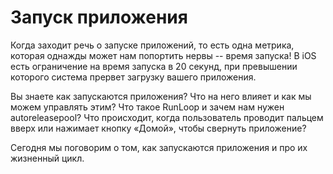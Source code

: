 # Запуск приложения

Когда заходит речь о запуске приложений, то есть одна метрика, которая однажды может нам попортить нервы -- время запуска! В iOS есть ограничение на время запуска в 20 секунд, при превышении которого система прервет загрузку вашего приложения. 

Вы знаете как запускаются приложения? Что на него влияет и как мы можем управлять этим? Что такое  RunLoop и зачем нам нужен autoreleasepool? Что происходит, когда пользователь проводит пальцем вверх или нажимает кнопку «Домой», чтобы свернуть приложение?

Сегодня мы поговорим о том, как запускаются приложения и про их жизненный цикл.